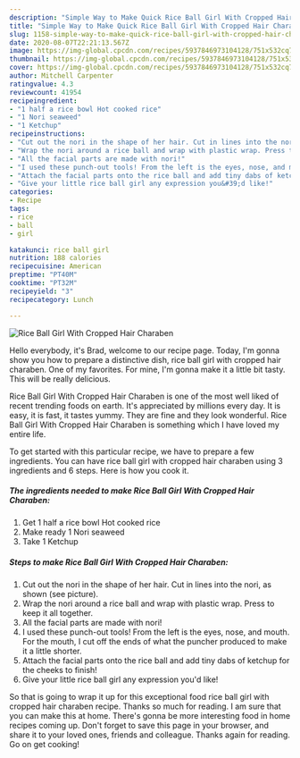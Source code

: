 ```yaml
---
description: "Simple Way to Make Quick Rice Ball Girl With Cropped Hair Charaben"
title: "Simple Way to Make Quick Rice Ball Girl With Cropped Hair Charaben"
slug: 1158-simple-way-to-make-quick-rice-ball-girl-with-cropped-hair-charaben
date: 2020-08-07T22:21:13.567Z
image: https://img-global.cpcdn.com/recipes/5937846973104128/751x532cq70/rice-ball-girl-with-cropped-hair-charaben-recipe-main-photo.jpg
thumbnail: https://img-global.cpcdn.com/recipes/5937846973104128/751x532cq70/rice-ball-girl-with-cropped-hair-charaben-recipe-main-photo.jpg
cover: https://img-global.cpcdn.com/recipes/5937846973104128/751x532cq70/rice-ball-girl-with-cropped-hair-charaben-recipe-main-photo.jpg
author: Mitchell Carpenter
ratingvalue: 4.3
reviewcount: 41954
recipeingredient:
- "1 half a rice bowl Hot cooked rice"
- "1 Nori seaweed"
- "1 Ketchup"
recipeinstructions:
- "Cut out the nori in the shape of her hair. Cut in lines into the nori, as shown (see picture)."
- "Wrap the nori around a rice ball and wrap with plastic wrap. Press to keep it all together."
- "All the facial parts are made with nori!"
- "I used these punch-out tools! From the left is the eyes, nose, and mouth. For the mouth, I cut off the ends of what the puncher produced to make it a little shorter."
- "Attach the facial parts onto the rice ball and add tiny dabs of ketchup for the cheeks to finish!"
- "Give your little rice ball girl any expression you&#39;d like!"
categories:
- Recipe
tags:
- rice
- ball
- girl

katakunci: rice ball girl 
nutrition: 188 calories
recipecuisine: American
preptime: "PT40M"
cooktime: "PT32M"
recipeyield: "3"
recipecategory: Lunch

---
```



![Rice Ball Girl With Cropped Hair Charaben](https://img-global.cpcdn.com/recipes/5937846973104128/751x532cq70/rice-ball-girl-with-cropped-hair-charaben-recipe-main-photo.jpg)

Hello everybody, it's Brad, welcome to our recipe page. Today, I'm gonna show you how to prepare a distinctive dish, rice ball girl with cropped hair charaben. One of my favorites. For mine, I'm gonna make it a little bit tasty. This will be really delicious.



Rice Ball Girl With Cropped Hair Charaben is one of the most well liked of recent trending foods on earth. It's appreciated by millions every day. It is easy, it is fast, it tastes yummy. They are fine and they look wonderful. Rice Ball Girl With Cropped Hair Charaben is something which I have loved my entire life.


To get started with this particular recipe, we have to prepare a few ingredients. You can have rice ball girl with cropped hair charaben using 3 ingredients and 6 steps. Here is how you cook it.

<!--inarticleads1-->

##### The ingredients needed to make Rice Ball Girl With Cropped Hair Charaben:

1. Get 1 half a rice bowl Hot cooked rice
1. Make ready 1 Nori seaweed
1. Take 1 Ketchup




<!--inarticleads2-->

##### Steps to make Rice Ball Girl With Cropped Hair Charaben:

1. Cut out the nori in the shape of her hair. Cut in lines into the nori, as shown (see picture).
1. Wrap the nori around a rice ball and wrap with plastic wrap. Press to keep it all together.
1. All the facial parts are made with nori!
1. I used these punch-out tools! From the left is the eyes, nose, and mouth. For the mouth, I cut off the ends of what the puncher produced to make it a little shorter.
1. Attach the facial parts onto the rice ball and add tiny dabs of ketchup for the cheeks to finish!
1. Give your little rice ball girl any expression you&#39;d like!




So that is going to wrap it up for this exceptional food rice ball girl with cropped hair charaben recipe. Thanks so much for reading. I am sure that you can make this at home. There's gonna be more interesting food in home recipes coming up. Don't forget to save this page in your browser, and share it to your loved ones, friends and colleague. Thanks again for reading. Go on get cooking!
